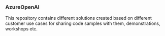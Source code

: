 ### AzureOpenAI

This repository contains different solutions created based on different customer use cases for sharing code samples with them, demonstrations, workshops etc.
